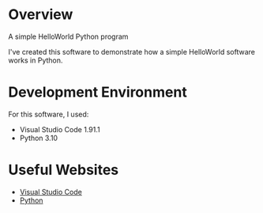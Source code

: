 # Overview

A simple HelloWorld Python program

I've created this software to demonstrate how a simple HelloWorld software works in Python.

# Development Environment

For this software, I used:
- Visual Studio Code 1.91.1
- Python 3.10

# Useful Websites

* [Visual Studio Code](https://code.visualstudio.com/)
* [Python](https://www.python.org/)
